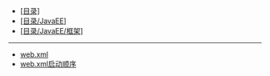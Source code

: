 - [[目录]](/)
- [[目录/JavaEE]](/JavaEE/)
- [[目录/JavaEE/框架]](/JavaEE/框架/)
---
- [web.xml](/JavaEE/框架/Config/web.xml)
- [web.xml启动顺序](/JavaEE/框架/Config/web.xml启动顺序)
